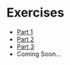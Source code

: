 # Exercises
* [Part 1](part_1/README.md)
* [Part 2](part_2/README.md)
* [Part 3](part_3/README.md)
* Coming Soon...
